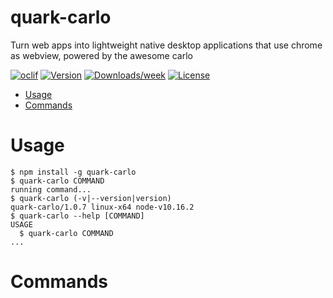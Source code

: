 quark-carlo
===========

Turn web apps into lightweight native desktop applications that use chrome as webview, powered by the awesome carlo

[![oclif](https://img.shields.io/badge/cli-oclif-brightgreen.svg)](https://oclif.io)
[![Version](https://img.shields.io/npm/v/quark-carlo.svg)](https://npmjs.org/package/quark-carlo)
[![Downloads/week](https://img.shields.io/npm/dw/quark-carlo.svg)](https://npmjs.org/package/quark-carlo)
[![License](https://img.shields.io/npm/l/quark-carlo.svg)](https://github.com/SiDevesh/quark-carlo/blob/master/package.json)

<!-- toc -->
* [Usage](#usage)
* [Commands](#commands)
<!-- tocstop -->
# Usage
<!-- usage -->
```sh-session
$ npm install -g quark-carlo
$ quark-carlo COMMAND
running command...
$ quark-carlo (-v|--version|version)
quark-carlo/1.0.7 linux-x64 node-v10.16.2
$ quark-carlo --help [COMMAND]
USAGE
  $ quark-carlo COMMAND
...
```
<!-- usagestop -->
# Commands
<!-- commands -->

<!-- commandsstop -->
